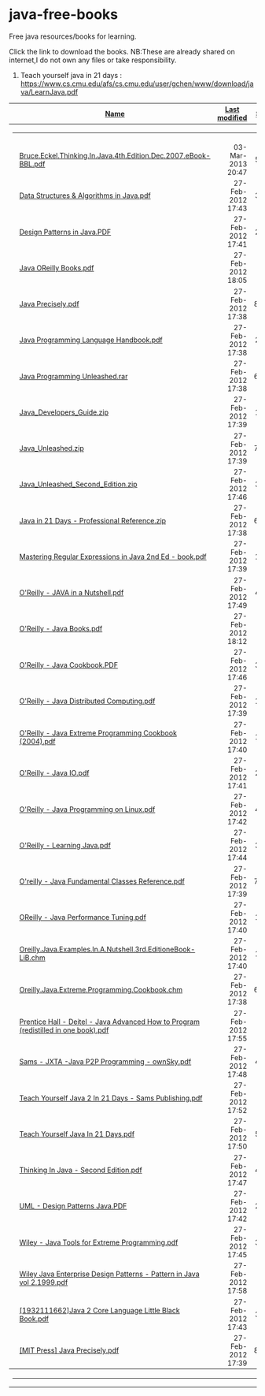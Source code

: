 # java-free-books
Free java resources/books  for learning.

Click the link to download the books.
NB:These are already shared on internet,I do not own any files or take responsibility.

1) Teach yourself java in 21 days :  https://www.cs.cmu.edu/afs/cs.cmu.edu/user/gchen/www/download/java/LearnJava.pdf
<table><tr><th><img src="/icons/blank.gif" alt="[ICO]"></th><th><a href="?C=N;O=D">Name</a></th><th><a href="?C=M;O=A">Last modified</a></th><th><a href="?C=S;O=A">Size</a></th><th><a href="?C=D;O=A">Description</a></th></tr><tr><th colspan="5"><hr></th></tr>

<tr><td valign="top"><img src="/icons/layout.gif" alt="[   ]"></td><td><a href="Bruce.Eckel.Thinking.In.Java.4th.Edition.Dec.2007.eBook-BBL.pdf">Bruce.Eckel.Thinking.In.Java.4th.Edition.Dec.2007.eBook-BBL.pdf</a></td><td align="right">03-Mar-2013 20:47  </td><td align="right">5.8M</td><td>&nbsp;</td></tr>
<tr><td valign="top"><img src="/icons/layout.gif" alt="[   ]"></td><td><a href="Data%20Structures%20&amp;%20Algorithms%20in%20Java.pdf">Data Structures &amp; Algorithms in Java.pdf</a></td><td align="right">27-Feb-2012 17:43  </td><td align="right">3.0M</td><td>&nbsp;</td></tr>
<tr><td valign="top"><img src="/icons/unknown.gif" alt="[   ]"></td><td><a href="Design%20Patterns%20in%20Java.PDF">Design Patterns in Java.PDF</a></td><td align="right">27-Feb-2012 17:41  </td><td align="right">2.2M</td><td>&nbsp;</td></tr>
<tr><td valign="top"><img src="/icons/layout.gif" alt="[   ]"></td><td><a href="Java%20OReilly%20Books.pdf">Java OReilly Books.pdf</a></td><td align="right">27-Feb-2012 18:05  </td><td align="right"> 37M</td><td>&nbsp;</td></tr>
<tr><td valign="top"><img src="/icons/layout.gif" alt="[   ]"></td><td><a href="Java%20Precisely.pdf">Java Precisely.pdf</a></td><td align="right">27-Feb-2012 17:38  </td><td align="right">874K</td><td>&nbsp;</td></tr>
<tr><td valign="top"><img src="/icons/layout.gif" alt="[   ]"></td><td><a href="Java%20Programming%20Language%20Handbook.pdf">Java Programming Language Handbook.pdf</a></td><td align="right">27-Feb-2012 17:38  </td><td align="right">2.9M</td><td>&nbsp;</td></tr>
<tr><td valign="top"><img src="/icons/unknown.gif" alt="[   ]"></td><td><a href="Java%20Programming%20Unleashed.rar">Java Programming Unleashed.rar</a></td><td align="right">27-Feb-2012 17:38  </td><td align="right">600K</td><td>&nbsp;</td></tr>
<tr><td valign="top"><img src="/icons/compressed.gif" alt="[   ]"></td><td><a href="Java_Developers_Guide.zip">Java_Developers_Guide.zip</a></td><td align="right">27-Feb-2012 17:39  </td><td align="right">1.2M</td><td>&nbsp;</td></tr>
<tr><td valign="top"><img src="/icons/compressed.gif" alt="[   ]"></td><td><a href="Java_Unleashed.zip">Java_Unleashed.zip</a></td><td align="right">27-Feb-2012 17:39  </td><td align="right">735K</td><td>&nbsp;</td></tr>
<tr><td valign="top"><img src="/icons/compressed.gif" alt="[   ]"></td><td><a href="Java_Unleashed_Second_Edition.zip">Java_Unleashed_Second_Edition.zip</a></td><td align="right">27-Feb-2012 17:46  </td><td align="right">3.4M</td><td>&nbsp;</td></tr>
<tr><td valign="top"><img src="/icons/compressed.gif" alt="[   ]"></td><td><a href="Java%20in%2021%20Days%20-%20Professional%20Reference.zip">Java in 21 Days - Professional Reference.zip</a></td><td align="right">27-Feb-2012 17:38  </td><td align="right">683K</td><td>&nbsp;</td></tr>
<tr><td valign="top"><img src="/icons/layout.gif" alt="[   ]"></td><td><a href="Mastering%20Regular%20Expressions%20in%20Java%202nd%20Ed%20%20-%20book.pdf">Mastering Regular Expressions in Java 2nd Ed  - book.pdf</a></td><td align="right">27-Feb-2012 17:39  </td><td align="right">1.0M</td><td>&nbsp;</td></tr>
<tr><td valign="top"><img src="/icons/layout.gif" alt="[   ]"></td><td><a href="O'Reilly%20-%20JAVA%20in%20a%20Nutshell.pdf">O'Reilly - JAVA in a Nutshell.pdf</a></td><td align="right">27-Feb-2012 17:49  </td><td align="right">4.6M</td><td>&nbsp;</td></tr>
<tr><td valign="top"><img src="/icons/layout.gif" alt="[   ]"></td><td><a href="O'Reilly%20-%20Java%20Books.pdf">O'Reilly - Java Books.pdf</a></td><td align="right">27-Feb-2012 18:12  </td><td align="right"> 37M</td><td>&nbsp;</td></tr>
<tr><td valign="top"><img src="/icons/unknown.gif" alt="[   ]"></td><td><a href="O'Reilly%20-%20Java%20Cookbook.PDF">O'Reilly - Java Cookbook.PDF</a></td><td align="right">27-Feb-2012 17:46  </td><td align="right">3.9M</td><td>&nbsp;</td></tr>
<tr><td valign="top"><img src="/icons/layout.gif" alt="[   ]"></td><td><a href="O'Reilly%20-%20Java%20Distributed%20Computing.pdf">O'Reilly - Java Distributed Computing.pdf</a></td><td align="right">27-Feb-2012 17:39  </td><td align="right">1.1M</td><td>&nbsp;</td></tr>
<tr><td valign="top"><img src="/icons/layout.gif" alt="[   ]"></td><td><a href="O'Reilly%20-%20Java%20Extreme%20Programming%20Cookbook%20(2004).pdf">O'Reilly - Java Extreme Programming Cookbook (2004).pdf</a></td><td align="right">27-Feb-2012 17:40  </td><td align="right">1.5M</td><td>&nbsp;</td></tr>
<tr><td valign="top"><img src="/icons/layout.gif" alt="[   ]"></td><td><a href="O'Reilly%20-%20Java%20IO.pdf">O'Reilly - Java IO.pdf</a></td><td align="right">27-Feb-2012 17:41  </td><td align="right">2.1M</td><td>&nbsp;</td></tr>
<tr><td valign="top"><img src="/icons/layout.gif" alt="[   ]"></td><td><a href="O'Reilly%20-%20Java%20Programming%20on%20Linux.pdf">O'Reilly - Java Programming on Linux.pdf</a></td><td align="right">27-Feb-2012 17:42  </td><td align="right">4.3M</td><td>&nbsp;</td></tr>
<tr><td valign="top"><img src="/icons/layout.gif" alt="[   ]"></td><td><a href="O'Reilly%20-%20Learning%20Java.pdf">O'Reilly - Learning Java.pdf</a></td><td align="right">27-Feb-2012 17:44  </td><td align="right">3.6M</td><td>&nbsp;</td></tr>
<tr><td valign="top"><img src="/icons/layout.gif" alt="[   ]"></td><td><a href="O'reilly%20-%20Java%20Fundamental%20Classes%20Reference.pdf">O'reilly - Java Fundamental Classes Reference.pdf</a></td><td align="right">27-Feb-2012 17:39  </td><td align="right">762K</td><td>&nbsp;</td></tr>
<tr><td valign="top"><img src="/icons/layout.gif" alt="[   ]"></td><td><a href="OReilly%20-%20Java%20Performance%20Tuning.pdf">OReilly - Java Performance Tuning.pdf</a></td><td align="right">27-Feb-2012 17:40  </td><td align="right">1.8M</td><td>&nbsp;</td></tr>
<tr><td valign="top"><img src="/icons/unknown.gif" alt="[   ]"></td><td><a href="Oreilly.Java.Examples.In.A.Nutshell.3rd.EditioneBook-LiB.chm">Oreilly.Java.Examples.In.A.Nutshell.3rd.EditioneBook-LiB.chm</a></td><td align="right">27-Feb-2012 17:40  </td><td align="right">1.4M</td><td>&nbsp;</td></tr>
<tr><td valign="top"><img src="/icons/unknown.gif" alt="[   ]"></td><td><a href="Oreilly.Java.Extreme.Programming.Cookbook.chm">Oreilly.Java.Extreme.Programming.Cookbook.chm</a></td><td align="right">27-Feb-2012 17:38  </td><td align="right">671K</td><td>&nbsp;</td></tr>
<tr><td valign="top"><img src="/icons/layout.gif" alt="[   ]"></td><td><a href="Prentice%20Hall%20-%20Deitel%20-%20Java%20Advanced%20How%20to%20Program%20(redistilled%20in%20one%20book).pdf">Prentice Hall - Deitel - Java Advanced How to Program (redistilled in one book).pdf</a></td><td align="right">27-Feb-2012 17:55  </td><td align="right"> 17M</td><td>&nbsp;</td></tr>
<tr><td valign="top"><img src="/icons/layout.gif" alt="[   ]"></td><td><a href="Sams%20-%20JXTA%20-Java%20P2P%20Programming%20-%20ownSky.pdf">Sams - JXTA -Java P2P Programming - ownSky.pdf</a></td><td align="right">27-Feb-2012 17:48  </td><td align="right">4.9M</td><td>&nbsp;</td></tr>
<tr><td valign="top"><img src="/icons/layout.gif" alt="[   ]"></td><td><a href="Teach%20Yourself%20Java%202%20In%2021%20Days%20-%20Sams%20Publishing.pdf">Teach Yourself Java 2 In 21 Days - Sams Publishing.pdf</a></td><td align="right">27-Feb-2012 17:52  </td><td align="right"> 11M</td><td>&nbsp;</td></tr>
<tr><td valign="top"><img src="/icons/layout.gif" alt="[   ]"></td><td><a href="Teach%20Yourself%20Java%20In%2021%20Days.pdf">Teach Yourself Java In 21 Days.pdf</a></td><td align="right">27-Feb-2012 17:50  </td><td align="right">5.8M</td><td>&nbsp;</td></tr>
<tr><td valign="top"><img src="/icons/layout.gif" alt="[   ]"></td><td><a href="Thinking%20In%20Java%20-%20Second%20Edition.pdf">Thinking In Java - Second Edition.pdf</a></td><td align="right">27-Feb-2012 17:47  </td><td align="right">4.0M</td><td>&nbsp;</td></tr>
<tr><td valign="top"><img src="/icons/unknown.gif" alt="[   ]"></td><td><a href="UML%20-%20Design%20Patterns%20Java.PDF">UML - Design Patterns Java.PDF</a></td><td align="right">27-Feb-2012 17:42  </td><td align="right">2.2M</td><td>&nbsp;</td></tr>
<tr><td valign="top"><img src="/icons/layout.gif" alt="[   ]"></td><td><a href="Wiley%20-%20Java%20Tools%20for%20Extreme%20Programming.pdf">Wiley - Java Tools for Extreme Programming.pdf</a></td><td align="right">27-Feb-2012 17:45  </td><td align="right">3.3M</td><td>&nbsp;</td></tr>
<tr><td valign="top"><img src="/icons/layout.gif" alt="[   ]"></td><td><a href="Wiley%20Java%20Enterprise%20Design%20Patterns%20-%20Pattern%20in%20Java%20vol%202.1999.pdf">Wiley Java Enterprise Design Patterns - Pattern in Java vol 2.1999.pdf</a></td><td align="right">27-Feb-2012 17:58  </td><td align="right"> 18M</td><td>&nbsp;</td></tr>
<tr><td valign="top"><img src="/icons/layout.gif" alt="[   ]"></td><td><a href="%5b1932111662%5dJava%202%20Core%20Language%20Little%20Black%20Book.pdf">[1932111662]Java 2 Core Language Little Black Book.pdf</a></td><td align="right">27-Feb-2012 17:43  </td><td align="right">3.0M</td><td>&nbsp;</td></tr>
<tr><td valign="top"><img src="/icons/layout.gif" alt="[   ]"></td><td><a href="%5bMIT%20Press%5d%20Java%20Precisely.pdf">[MIT Press] Java Precisely.pdf</a></td><td align="right">27-Feb-2012 17:39  </td><td align="right">874K</td><td>&nbsp;</td></tr>
<tr><th colspan="5"><hr></th></tr>
</table>
